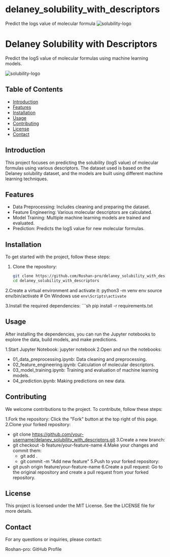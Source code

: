 # delaney_solubility_with_descriptors
Predict the logs value of molecular formula 
![solubility-logo](https://github.com/user-attachments/assets/1eeb8670-bd01-47c9-899c-9ecb71cea7a3)
# Delaney Solubility with Descriptors

Predict the logS value of molecular formulas using machine learning models.

![solubility-logo](https://github.com/user-attachments/assets/1eeb8670-bd01-47c9-899c-9ecb71cea7a3)

## Table of Contents
- [Introduction](#introduction)
- [Features](#features)
- [Installation](#installation)
- [Usage](#usage)
- [Contributing](#contributing)
- [License](#license)
- [Contact](#contact)

## Introduction
This project focuses on predicting the solubility (logS value) of molecular formulas using various descriptors. The dataset used is based on the Delaney solubility dataset, and the models are built using different machine learning techniques.

## Features
- Data Preprocessing: Includes cleaning and preparing the dataset.
- Feature Engineering: Various molecular descriptors are calculated.
- Model Training: Multiple machine learning models are trained and evaluated.
- Prediction: Predicts the logS value for new molecular formulas.

## Installation
To get started with the project, follow these steps:

1. Clone the repository:
   ```sh
   git clone https://github.com/Roshan-pro/delaney_solubility_with_descriptors.git
   cd delaney_solubility_with_descriptors
2.Create a virtual environment and activate it:
python3 -m venv env
source env/bin/activate  # On Windows use `env\Scripts\activate`


3.Install the required dependencies:
      ```sh
      pip install -r requirements.txt
## Usage
After installing the dependencies, you can run the Jupyter notebooks to explore the data, build models, and make predictions.

1.Start Jupyter Notebook:
   jupyter notebook
2.Open and run the notebooks:
- 01_data_preprocessing.ipynb: Data cleaning and preprocessing.
- 02_feature_engineering.ipynb: Calculation of molecular descriptors.
- 03_model_training.ipynb: Training and evaluation of machine learning models.
- 04_prediction.ipynb: Making predictions on new data.


## Contributing
We welcome contributions to the project. To contribute, follow these steps:<br>

1.Fork the repository: Click the "Fork" button at the top right of this page. <br>
2.Clone your forked repository:<br>
 - git clone https://github.com/your-username/delaney_solubility_with_descriptors.git
3.Create a new branch:<br>
 - git checkout -b feature/your-feature-name
4.Make your changes and commit them:<br>
   - git add .
   - git commit -m "Add new feature"
5.Push to your forked repository: <br>
  - git push origin feature/your-feature-name
6.Create a pull request: Go to the original repository and create a pull request from your forked repository.<br>

## License
This project is licensed under the MIT License. See the LICENSE file for more details.

## Contact
For any questions or inquiries, please contact:

Roshan-pro: GitHub Profile




